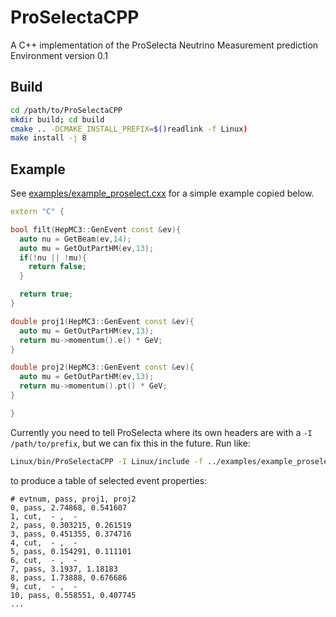 # ProSelectaCPP

A C++ implementation of the ProSelecta Neutrino Measurement prediction Environment version 0.1

## Build

```bash
cd /path/to/ProSelectaCPP
mkdir build; cd build
cmake .. -DCMAKE_INSTALL_PREFIX=$()readlink -f Linux)
make install -j 8
```

## Example

See [examples/example_proselect.cxx](examples/example_proselect.cxx) for a simple example copied below.

```cpp
extern "C" {

bool filt(HepMC3::GenEvent const &ev){
  auto nu = GetBeam(ev,14);
  auto mu = GetOutPartHM(ev,13);
  if(!nu || !mu){
    return false;
  }

  return true;
}

double proj1(HepMC3::GenEvent const &ev){
  auto mu = GetOutPartHM(ev,13);
  return mu->momentum().e() * GeV;
}

double proj2(HepMC3::GenEvent const &ev){
  auto mu = GetOutPartHM(ev,13);
  return mu->momentum().pt() * GeV;
}

}
```

Currently you need to tell ProSelecta where its own headers are with a `-I /path/to/prefix`, but we can fix this in the future. Run like:

```bash
Linux/bin/ProSelectaCPP -I Linux/include -f ../examples/example_proselect.cxx -i ../examples/neut.vect.hepmc --Filter filt --Project proj1 --Project proj2
```

to produce a table of selected event properties:

```csv
# evtnum, pass, proj1, proj2
0, pass, 2.74868, 0.541607
1, cut,  - ,  - 
2, pass, 0.303215, 0.261519
3, pass, 0.451355, 0.374716
4, cut,  - ,  - 
5, pass, 0.154291, 0.111101
6, cut,  - ,  - 
7, pass, 3.1937, 1.18183
8, pass, 1.73888, 0.676686
9, cut,  - ,  - 
10, pass, 0.558551, 0.407745
...
```